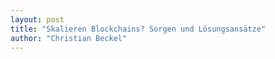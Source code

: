 ```yaml
---
layout: post
title: "Skalieren Blockchains? Sorgen und Lösungsansätze"
author: "Christian Beckel"
---
```

